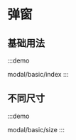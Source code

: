 <script setup>

</script>

# 弹窗


## 基础用法
:::demo

modal/basic/index
:::

## 不同尺寸
:::demo

modal/basic/size
:::

<!-- @include: ./explain.md -->
